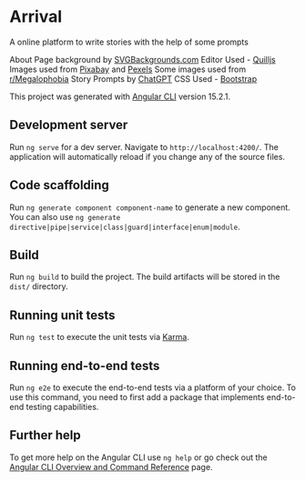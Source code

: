 # Arrival

A online platform to write stories with the help of some prompts

About Page background by [SVGBackgrounds.com](https://www.svgbackgrounds.com/)
Editor Used - [Quilljs](https://quilljs.com/)
Images used from [Pixabay](pixabay.com/) and [Pexels](https://www.pexels.com/)
Some images used from [r/Megalophobia](https://www.reddit.com/r/megalophobia)
Story Prompts by [ChatGPT](https://openai.com/blog/chatgpt)
CSS Used - [Bootstrap](https://getbootstrap.com/)



This project was generated with [Angular CLI](https://github.com/angular/angular-cli) version 15.2.1.

## Development server

Run `ng serve` for a dev server. Navigate to `http://localhost:4200/`. The application will automatically reload if you change any of the source files.

## Code scaffolding

Run `ng generate component component-name` to generate a new component. You can also use `ng generate directive|pipe|service|class|guard|interface|enum|module`.

## Build

Run `ng build` to build the project. The build artifacts will be stored in the `dist/` directory.

## Running unit tests

Run `ng test` to execute the unit tests via [Karma](https://karma-runner.github.io).

## Running end-to-end tests

Run `ng e2e` to execute the end-to-end tests via a platform of your choice. To use this command, you need to first add a package that implements end-to-end testing capabilities.

## Further help

To get more help on the Angular CLI use `ng help` or go check out the [Angular CLI Overview and Command Reference](https://angular.io/cli) page.
